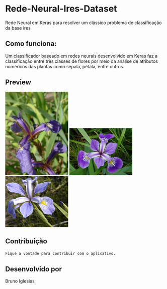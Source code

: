 # Rede-Neural-Ires-Dataset
Rede Neural em Keras para resolver um clássico problema de classificação da base ires


## Como funciona:

Um classificador baseado em redes neurais desenvolvido em Keras faz a classificação entre três classes de flores por meio da análise de atributos
numéricos das plantas como sépala, pétala, entre outros.

## Preview

<img src="https://github.com/bruiglesias/Rede-Neural-Ires-Dataset/blob/main/Iris_setosa.jpg" width="200"/> <img src="https://github.com/bruiglesias/Rede-Neural-Ires-Dataset/blob/main/Iris_versicolor_3.jpg" width="200"/> <img src="https://github.com/bruiglesias/Rede-Neural-Ires-Dataset/blob/main/Iris_virginica.jpg" width="200"/> 


## Contribuição
```bash
Fique a vontade para contribuir com o aplicativo.
```

## Desenvolvido por
Bruno Iglesias 

